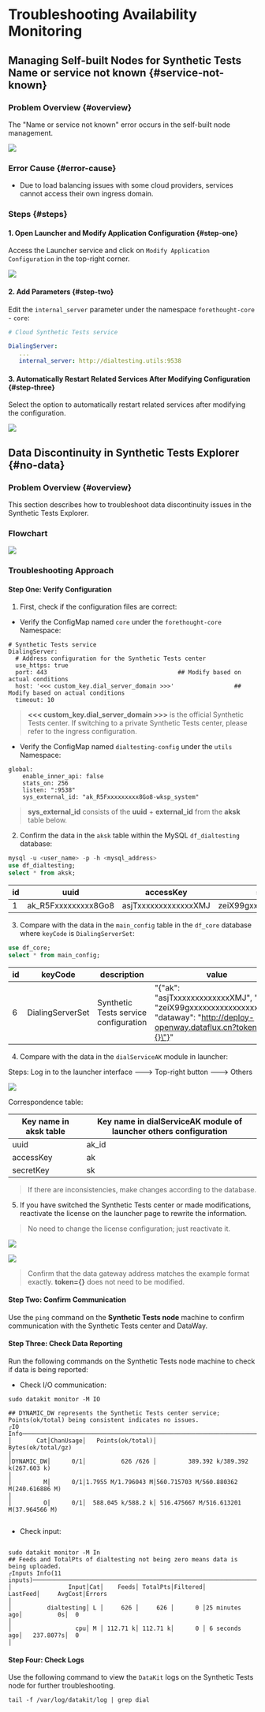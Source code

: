 # Troubleshooting Availability Monitoring

## Managing Self-built Nodes for Synthetic Tests Name or service not known {#service-not-known}

### Problem Overview {#overview}

The "Name or service not known" error occurs in the self-built node management.

![](img/selfnode-01.png)

### Error Cause {#error-cause}

- Due to load balancing issues with some cloud providers, services cannot access their own ingress domain.

### Steps {#steps}

#### 1. Open Launcher and Modify Application Configuration {#step-one}

Access the Launcher service and click on `Modify Application Configuration` in the top-right corner.

![](img/selfnode-02.png)

#### 2. Add Parameters {#step-two}

Edit the `internal_server` parameter under the namespace `forethought-core` - `core`:

```yaml
# Cloud Synthetic Tests service

DialingServer:
   ...
   internal_server: http://dialtesting.utils:9538
```

#### 3. Automatically Restart Related Services After Modifying Configuration {#step-three}

Select the option to automatically restart related services after modifying the configuration.

![](img/selfnode-03.png)

## Data Discontinuity in Synthetic Tests Explorer {#no-data}

### Problem Overview {#overview}

This section describes how to troubleshoot data discontinuity issues in the Synthetic Tests Explorer.

### Flowchart

![](img/boce-no-data_1.png)

### Troubleshooting Approach

#### Step One: Verify Configuration

1. First, check if the configuration files are correct:

- Verify the ConfigMap named `core` under the `forethought-core` Namespace:

```shell
# Synthetic Tests service
DialingServer:
  # Address configuration for the Synthetic Tests center
  use_https: true
  port: 443                                     ## Modify based on actual conditions
  host: '<<< custom_key.dial_server_domain >>>'                 ## Modify based on actual conditions
  timeout: 10
```

> **<<< custom_key.dial_server_domain >>>** is the official Synthetic Tests center. If switching to a private Synthetic Tests center, please refer to the ingress configuration.

- Verify the ConfigMap named `dialtesting-config` under the `utils` Namespace:

```shell
global:
    enable_inner_api: false
    stats_on: 256
    listen: ":9538"
    sys_external_id: "ak_R5Fxxxxxxxxx8Go8-wksp_system"
```

> **sys_external_id** consists of the **uuid** + **external_id** from the **aksk** table below.

2. Confirm the data in the `aksk` table within the MySQL `df_dialtesting` database:

```sql
mysql -u <user_name> -p -h <mysql_address>
use df_dialtesting;
select * from aksk;
```

| id   | uuid                | accessKey            | secretKey                  | owner  | parent_ak | external_id | status | version | createAt      | updateAt      |
| ---- | ------------------- | -------------------- | -------------------------- | ------ | --------- | ----------- | ------ | ------- | ------------- | ------------- |
| 1    | ak_R5Fxxxxxxxxx8Go8 | asjTxxxxxxxxxxxxxXMJ | zeiX99gxxxxxxxxxxxxxxxx2h5 | system | -1        | wksp_system | OK     | 0       | 1,686,218,468 | 1,686,218,468 |

3. Compare with the data in the `main_config` table in the `df_core` database where `keyCode` is `DialingServerSet`:

```sql
use df_core;
select * from main_config;
```

| id   | keyCode          | description  | value                                                        |
| ---- | ---------------- | ------------ | ------------------------------------------------------------ |
| 6    | DialingServerSet | Synthetic Tests service configuration | "{\"ak\": \"asjTxxxxxxxxxxxxxXMJ\", \"sk\": \"zeiX99gxxxxxxxxxxxxxxxx2h5\", \"dataway\": \"http://deploy-openway.dataflux.cn?token={}\"}" |

4. Compare with the data in the `dialServiceAK` module in launcher:

Steps: Log in to the launcher interface ---> Top-right button ---> Others

 ![](img/boce-no-data_2.png)

Correspondence table:

| Key name in aksk table | Key name in dialServiceAK module of launcher others configuration |
| ---------------------- | ------------------------------------------------------------------ |
| uuid                   | ak_id                                                             |
| accessKey              | ak                                                                |
| secretKey              | sk                                                                |

> If there are inconsistencies, make changes according to the database.

5. If you have switched the Synthetic Tests center or made modifications, reactivate the license on the launcher page to rewrite the information.

> No need to change the license configuration; just reactivate it.

![](img/boce-no-data_3.png)

![](img/boce-no-data_4.png)

> Confirm that the data gateway address matches the example format exactly. **token={}** does not need to be modified.

#### Step Two: Confirm Communication

Use the `ping` command on the **Synthetic Tests node** machine to confirm communication with the Synthetic Tests center and DataWay.

#### Step Three: Check Data Reporting

Run the following commands on the Synthetic Tests node machine to check if data is being reported:

- Check I/O communication:

```shell
sudo datakit monitor -M IO

## DYNAMIC_DW represents the Synthetic Tests center service; Points(ok/total) being consistent indicates no issues.
┌IO Info───────────────────────────────────────────────────────────────────────────────────────────────────────────────────────────────────────────────────────────────────────────────────────────────────────────────────────────────────┐
│       Cat│ChanUsage│   Points(ok/total)│                     Bytes(ok/total/gz)                                                                                                                                                          │
│DYNAMIC_DW│      0/1│          626 /626 │         389.392 k/389.392 k(267.603 k)                                                                                                                                                          │
│         M│      0/1│1.7955 M/1.796043 M│560.715703 M/560.880362 M(240.616886 M)                                                                                                                                                          │
│         O│      0/1│  588.045 k/588.2 k│ 516.475667 M/516.613201 M(37.964566 M)


```

- Check input:

```shell

sudo datakit monitor -M In
## Feeds and TotalPts of dialtesting not being zero means data is being uploaded.
┌Inputs Info(11 inputs)────────────────────────────────────────────────────────────────────────────────────────────────────────────────────────────────────────────────────────────────────────────────────────────────────────────────────┐
│                Input│Cat│    Feeds│ TotalPts│Filtered│      LastFeed│     AvgCost│Errors                                                                                                                                                 │
│          dialtesting│ L │     626 │     626 │      0 │25 minutes ago│          0s│  0                                                                                                                                                    │
│                  cpu│ M │ 112.71 k│ 112.71 k│      0 │ 6 seconds ago│   237.807?s│  0                                                                                                                                                    │

```

#### Step Four: Check Logs

Use the following command to view the `DataKit` logs on the Synthetic Tests node for further troubleshooting.

```shell
tail -f /var/log/datakit/log | grep dial
```